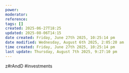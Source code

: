 ```yaml
---
power: 
moderator: 
reference: 
tags: []
created: 2025-06-27T18:25
updated: 2025-08-06T14:15
date created: Friday, June 27th 2025, 10:25:14 pm
date modified: Wednesday, August 6th 2025, 2:05:20 am
time created: Friday, June 27th 2025, 10:25:14 pm
last update: Thursday, August 7th 2025, 9:27:10 pm
---
```

z#rAndD #investments 
